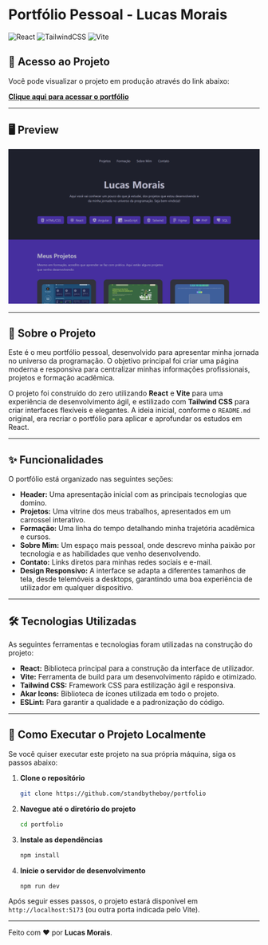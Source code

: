 # Portfólio Pessoal - Lucas Morais

![React](https://img.shields.io/badge/react-%2320232a.svg?style=for-the-badge&logo=react&logoColor=%2361DAFB)
![TailwindCSS](https://img.shields.io/badge/tailwindcss-%2338B2AC.svg?style=for-the-badge&logo=tailwind-css&logoColor=white)
![Vite](https://img.shields.io/badge/vite-%23646CFF.svg?style=for-the-badge&logo=vite&logoColor=white)

## 🚀 Acesso ao Projeto

Você pode visualizar o projeto em produção através do link abaixo:

**[Clique aqui para acessar o portfólio]([https://portfolio-mu-sable-d16owukca0.vercel.app/])**

---

## 🖥️ Preview

![Preview do Portfólio](./src/assets/Preview.png)

---

## 📄 Sobre o Projeto

Este é o meu portfólio pessoal, desenvolvido para apresentar minha jornada no universo da programação. O objetivo principal foi criar uma página moderna e responsiva para centralizar minhas informações profissionais, projetos e formação acadêmica.

O projeto foi construído do zero utilizando **React** e **Vite** para uma experiência de desenvolvimento ágil, e estilizado com **Tailwind CSS** para criar interfaces flexíveis e elegantes. A ideia inicial, conforme o `README.md` original, era recriar o portfólio para aplicar e aprofundar os estudos em React.

---

## ✨ Funcionalidades

O portfólio está organizado nas seguintes seções:

* **Header:** Uma apresentação inicial com as principais tecnologias que domino.
* **Projetos:** Uma vitrine dos meus trabalhos, apresentados em um carrossel interativo.
* **Formação:** Uma linha do tempo detalhando minha trajetória acadêmica e cursos.
* **Sobre Mim:** Um espaço mais pessoal, onde descrevo minha paixão por tecnologia e as habilidades que venho desenvolvendo.
* **Contato:** Links diretos para minhas redes sociais e e-mail.
* **Design Responsivo:** A interface se adapta a diferentes tamanhos de tela, desde telemóveis a desktops, garantindo uma boa experiência de utilizador em qualquer dispositivo.

---

## 🛠️ Tecnologias Utilizadas

As seguintes ferramentas e tecnologias foram utilizadas na construção do projeto:

* **React:** Biblioteca principal para a construção da interface de utilizador.
* **Vite:** Ferramenta de build para um desenvolvimento rápido e otimizado.
* **Tailwind CSS:** Framework CSS para estilização ágil e responsiva.
* **Akar Icons:** Biblioteca de ícones utilizada em todo o projeto.
* **ESLint:** Para garantir a qualidade e a padronização do código.

---

## 🚀 Como Executar o Projeto Localmente

Se você quiser executar este projeto na sua própria máquina, siga os passos abaixo:

1.  **Clone o repositório**
    ```bash
    git clone https://github.com/standbytheboy/portfolio
    ```

2.  **Navegue até o diretório do projeto**
    ```bash
    cd portfolio
    ```

3.  **Instale as dependências**
    ```bash
    npm install
    ```

4.  **Inicie o servidor de desenvolvimento**
    ```bash
    npm run dev
    ```

Após seguir esses passos, o projeto estará disponível em `http://localhost:5173` (ou outra porta indicada pelo Vite).

---

Feito com ❤️ por **Lucas Morais**.